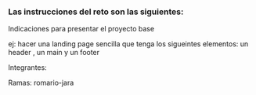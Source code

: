 ### Las instrucciones del reto son las siguientes: ###

Indicaciones para presentar el proyecto base

ej: hacer una landing page sencilla que tenga los sigueintes elementos: un header , un main y un footer

Integrantes:

Ramas: romario-jara
